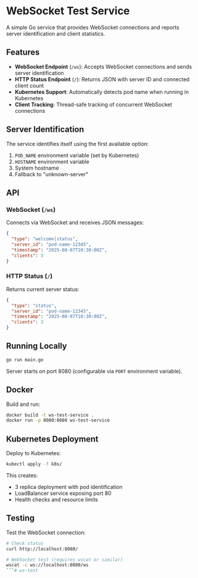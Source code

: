 # WebSocket Test Service

A simple Go service that provides WebSocket connections and reports server identification and client statistics.

## Features

- **WebSocket Endpoint** (`/ws`): Accepts WebSocket connections and sends server identification
- **HTTP Status Endpoint** (`/`): Returns JSON with server ID and connected client count
- **Kubernetes Support**: Automatically detects pod name when running in Kubernetes
- **Client Tracking**: Thread-safe tracking of concurrent WebSocket connections

## Server Identification

The service identifies itself using the first available option:
1. `POD_NAME` environment variable (set by Kubernetes)
2. `HOSTNAME` environment variable
3. System hostname
4. Fallback to "unknown-server"

## API

### WebSocket (`/ws`)
Connects via WebSocket and receives JSON messages:
```json
{
  "type": "welcome|status",
  "server_id": "pod-name-12345",
  "timestamp": "2025-08-07T10:30:00Z",
  "clients": 3
}
```

### HTTP Status (`/`)
Returns current server status:
```json
{
  "type": "status",
  "server_id": "pod-name-12345", 
  "timestamp": "2025-08-07T10:30:00Z",
  "clients": 3
}
```

## Running Locally

```bash
go run main.go
```

Server starts on port 8080 (configurable via `PORT` environment variable).

## Docker

Build and run:
```bash
docker build -t ws-test-service .
docker run -p 8080:8080 ws-test-service
```

## Kubernetes Deployment

Deploy to Kubernetes:
```bash
kubectl apply -f k8s/
```

This creates:
- 3 replica deployment with pod identification
- LoadBalancer service exposing port 80
- Health checks and resource limits

## Testing

Test the WebSocket connection:
```bash
# Check status
curl http://localhost:8080/

# WebSocket test (requires wscat or similar)
wscat -c ws://localhost:8080/ws
```# ws-test
